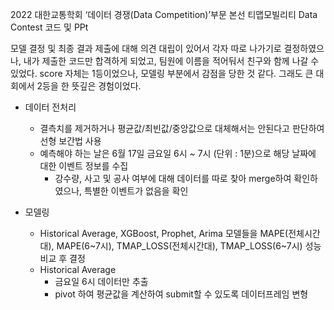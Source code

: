 2022 대한교통학회 ‘데이터 경쟁(Data Competition)’부문 본선 티맵모빌리티 Data Contest 코드 및 PPt

모델 결정 및 최종 결과 제출에 대해 의견 대립이 있어서 각자 따로 나가기로 결정하였으나, 내가 제출한 코드만 합격하게 되었고, 팀원에 이름을 적어둬서 친구와 함께 나갈 수 있었다.
score 자체는 1등이었으나, 모델링 부분에서 감점을 당한 것 같다. 그래도 큰 대회에서 2등을 한 뜻깊은 경험이었다.


- 데이터 전처리
  - 결측치를 제거하거나 평균값/최빈값/중앙값으로 대체해서는 안된다고 판단하여 선형 보간법 사용
  - 예측해야 하는 날은 6월 17일 금요일 6시 ~ 7시 (단위 : 1분)으로 해당 날짜에 대한 이벤트 정보를 수집
    - 강수량, 사고 및 공사 여부에 대해 데이터를 따로 찾아 merge하여 확인하였으나, 특별한 이벤트가 없음을 확인
      
- 모델링
  - Historical Average, XGBoost, Prophet, Arima 모델들을 MAPE(전체시간대), MAPE(6~7시), TMAP_LOSS(전체시간대), TMAP_LOSS(6~7시) 성능 비교 후 결정
  - Historical Average
    - 금요일 6시 데이터만 추출
    - pivot 하여 평균값을 계산하여 submit할 수 있도록 데이터프레임 변형
